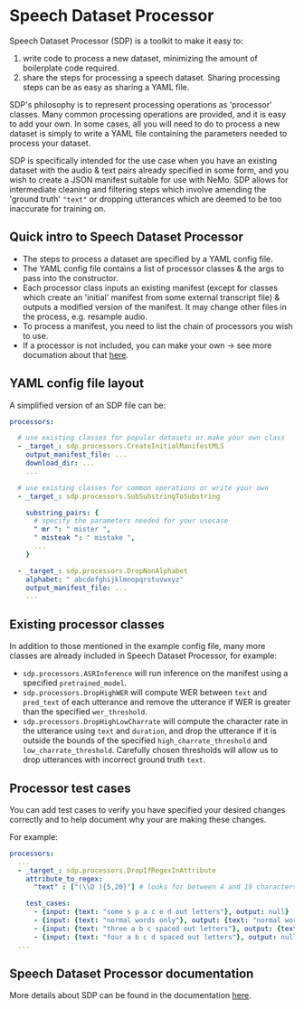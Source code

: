 # Speech Dataset Processor

Speech Dataset Processor (SDP) is a toolkit to make it easy to:
1. write code to process a new dataset, minimizing the amount of boilerplate code required.
2. share the steps for processing a speech dataset. Sharing processing steps can be as easy as sharing a YAML file.

SDP's philosophy is to represent processing operations as 'processor' classes. Many common processing operations are provided, and it is easy to add your own. In some cases, all you will need to do to process a new dataset is simply to write a YAML file containing the parameters needed to process your dataset.

SDP is specifically intended for the use case when you have an existing dataset with the audio & text pairs already specified in some form, and you wish to create a JSON manifest suitable for use with NeMo. SDP allows for intermediate cleaning and filtering steps which involve amending the 'ground truth' `"text"` or dropping utterances which are deemed to be too inaccurate for training on.

## Quick intro to Speech Dataset Processor

* The steps to process a dataset are specified by a YAML config file.
* The YAML config file contains a list of processor classes & the args to pass into the constructor.
* Each processor class inputs an existing manifest (except for classes which create an 'initial' manifest from some external transcript file)  & outputs a modified version of the manifest. It may change other files in the process, e.g. resample audio.
* To process a manifest, you need to list the chain of processors you wish to use.
* If a processor is not included, you can make your own -> see more documation about that [here](https://docs.nvidia.com/deeplearning/nemo/user-guide/docs/en/main/tools/speech_data_explorer.html).

## YAML config file layout
A simplified version of an SDP file can be:

```yaml
processors: 

  # use existing classes for popular datasets or make your own class
  - _target_: sdp.processors.CreateInitialManifestMLS 
    output_manifest_file: ...
    download_dir: ...
    ...

  # use existing classes for common operations or write your own
  - _target_: sdp.processors.SubSubstringToSubstring 

    substring_pairs: { 
      # specify the parameters needed for your usecase 
      " mr ": " mister ",
      " misteak ": " mistake ",
      ...
    }

  - _target_: sdp.processors.DropNonAlphabet 
    alphabet: " abcdefghijklmnopqrstuvwxyz"
    output_manifest_file: ... 
    ...
```
## Existing processor classes
In addition to those mentioned in the example config file, many more classes are already included in Speech Dataset Processor, for example:
* `sdp.processors.ASRInference` will run inference on the manifest using a specified `pretrained_model`.
* `sdp.processors.DropHighWER` will compute WER between `text` and `pred_text` of each utterance and remove the utterance if WER is greater than the specified `wer_threshold`.
* `sdp.processors.DropHighLowCharrate` will compute the character rate in the utterance using `text` and `duration`, and drop the utterance if it is outside the bounds of the specified `high_charrate_threshold` and `low_charrate_threshold`. Carefully chosen thresholds will allow us to drop utterances with incorrect ground truth `text`.

## Processor test cases
You can add test cases to verify you have specified your desired changes correctly and to help document why your are making these changes.

For example:
```yaml
processors:
  ...
  - _target_: sdp.processors.DropIfRegexInAttribute
    attribute_to_regex:
      "text" : ["(\\D ){5,20}"] # looks for between 4 and 19 characters surrounded by spaces

    test_cases:
      - {input: {text: "some s p a c e d out letters"}, output: null}
      - {input: {text: "normal words only"}, output: {text: "normal words only"}}
      - {input: {text: "three a b c spaced out letters"}, output: {text: "three a b c spaced out letters"}}
      - {input: {text: "four a b c d spaced out letters"}, output: null}
  ...
```

## Speech Dataset Processor documentation
More details about SDP can be found in the documentation [here](https://docs.nvidia.com/deeplearning/nemo/user-guide/docs/en/main/tools/speech_data_explorer.html).